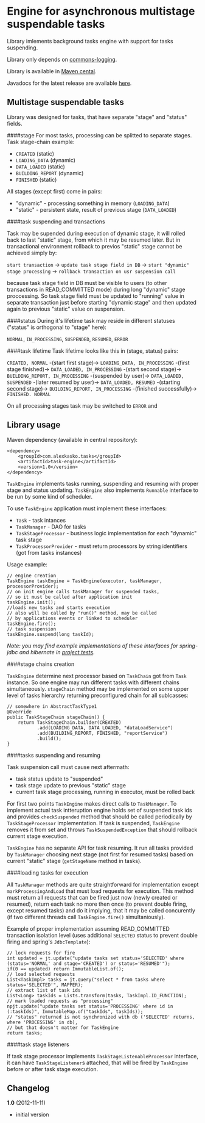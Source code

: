 Engine for asynchronous multistage suspendable tasks
====================================================

Library imlements background tasks engine with support for tasks suspending.

Library only depends on [commons-logging](http://commons.apache.org/logging/).

Library is available in [Maven cental](http://repo1.maven.org/maven2/com/alexkasko/tasks/).

Javadocs for the latest release are available [here](http://alexkasko.github.com/task-engine/javadocs).

Multistage suspendable tasks
----------------------------

Library was designed for tasks, that have separate "stage" and "status" fields.

####stage
For most tasks, processing can be splitted to separate stages. Task stage-chain example:

 * `CREATED` (static)
 * `LOADING_DATA` (dynamic)
 * `DATA_LOADED` (static)
 * `BUILDING_REPORT` (dynamic)
 * `FINISHED` (static)

All stages (except first) come in pairs:

 * "dynamic" - processing something in memory (`LOADING_DATA`)
 * "static" - persistent state, result of previous stage (`DATA_LOADED`)


####task suspending and transactions

Task may be supended during execution of dynamic stage, it will rolled back to last "static" stage, from which it may be resumed later.
But in transactional environment rollback to previos "static" stage cannot be achieved simply by:

`start transaction` -> `update task stage field in DB` -> `start "dynamic" stage processing` -> `rollback transaction on usr suspension call`

because task stage field in DB must be visible to users (to other transactions in READ_COMMITTED mode) during long
"dynamic" stage proccessing. So task stage field must be updated to "running" value in separate transaction just before starting "dynamic stage"
and then updated again to previous "static" value on suspension.

####status
During it's lifetime task may reside in different statuses ("status" is orthogonal to "stage" here):

 `NORMAL`, `IN_PROCESSING`, `SUSPENDED`, `RESUMED`, `ERROR`

####task lifetime
Task lifetime looks like this in (stage, status) pairs:

`CREATED, NORMAL` -(start first stage)-> `LOADING_DATA, IN_PROCESSING` -(first stage finished)-> `DATA_LOADED, IN_PROCESSING`
-(start second stage)-> `BUILDING_REPORT, IN_PROCESSING` -(suspended by user)-> `DATA_LOADED, SUSPENDED`
-(later resumed by user)-> `DATA_LOADED, RESUMED` -(starting second stage)-> `BUILDING_REPORT, IN_PROCESSING`
-(finished successfully)-> `FINISHED. NORMAL`

On all processing stages task may be switched to `ERROR` and

Library usage
-------------

Maven dependency (available in central repository):

    <dependency>
        <groupId>com.alexkasko.tasks</groupId>
        <artifactId>task-engine</artifactId>
        <version>1.0</version>
    </dependency>

`TaskEngine` implements tasks running, suspending and resuming with proper stage and status updating. `TaskEngine`
also implements `Runnable` interface to be run by some kind of scheduler.

To use `TaskEngine` application must implement these interfaces:

 * `Task` - task intances
 * `TaskManager` - DAO for tasks
 * `TaskStageProcessor` - business logic implementation for each "dynamic" task stage
 * `TaskProcessorProvider` - must return processors by string identifiers (got from tasks instances)

Usage example:

    // engine creation
    TaskEngine taskEngine = TaskEngine(executor, taskManager, processorProvider);
    // on init engine calls taskManager for suspended tasks,
    // so it must be called after application init
    taskEngine.init();
    //loads new tasks and starts execution
    // also will be called by "run()" method, may be called
    // by applications events or linked to scheduler
    taskEngine.fire();
    // task suspension
    taskEngine.suspend(long taskId);

_Note: you may find example implementations of these interfaces for spring-jdbc and hibernate in 
[project tests](https://github.com/alexkasko/task-engine/tree/master/src/test/java/com/alexkasko/tasks/impl)._

####stage chains creation

`TaskEngine` determine next processor based on `TaskChain` got from `Task` instance. So one engine
may run different tasks with different chains simultaneously. `stageChain` method may be implemented
on some upper level of tasks hierarchy returning preconfigured chain for all sublcasses:

    // somewhere in AbstractTaskType1
    @Override
    public TaskStageChain stageChain() {
        return TaskStageChain.builder(CREATED)
               .add(LOADING_DATA, DATA_LOADED, "dataLoadService")
               .add(BUILDING_REPORT, FINISHED, "reportService")
               .build();
    }

####tasks suspending and resuming

Task suspension call must cause next aftermath:

 * task status update to "suspended"
 * task stage update to previous "static" stage
 * current task stage processing, running in executor, must be rolled back

For first two points `TaskEngine` makes direct calls to `TaskManager`. To implement actual task intteruption
engine holds set of suspended task ids and provides `checkSuspended` method that should be called periodically
by `TaskStageProcessor` implementation. If task is suspended, `TaskEngine` removes it from set and throws `TaskSuspendedException`
that should rollback current stage execution.

`TaskEngine` has no separate API for task resuming. It run all tasks provided by `TaskManager` choosing next
stage (not first for resumed tasks) based on current "static" stage (`getStageName` method in tasks).

####loading tasks for execution

All `TaskManager` methods are quite straightforward for implementation except `markProcessingAndLoad` that must
load requests for execution. This method must return all requests that can be fired just now (newly created or resumed),
return each task no more then once (to prevent double firing, except resumed tasks) and do it implying, that it may be
called concurently (if two different threads call `TaskEngine.fire()` simultaniously).

Example of proper implementation assuming READ_COMMITTED transaction isolation level
(uses additional `SELECTED` status to prevent double firing and spring's `JdbcTemplate`):

    // lock requests for fire
    int updated = jt.update("update tasks set status='SELECTED' where (status='NORMAL' and stage='CREATED') or status='RESUMED'");
    if(0 == updated) return ImmutableList.of();
    // load selected requests
    List<TaskImpl> tasks = jt.query("select * from tasks where status='SELECTED'", MAPPER);
    // extract list of task ids
    List<Long> taskIds = Lists.transform(tasks, TaskImpl.ID_FUNCTION);
    // mark loaded requests as "processing"
    npjt.update("update tasks set status='PROCESSING' where id in (:taskIds)", ImmutableMap.of("taskIds", taskIds));
    // "status" returned is not synchronized with db ('SELECTED' returns, where 'PROCESSING' in db),
    // but that doesn't matter for TaskEngine
    return tasks;

####task stage listeners

If task stage processor implements `TaskStageListenableProcessor` interface, it can have `TaskStageListener`s
attached, that will be fired by `TaskEngine` before or after task stage execution.

Changelog
---------

**1.0** (2012-11-11)

 * initial version